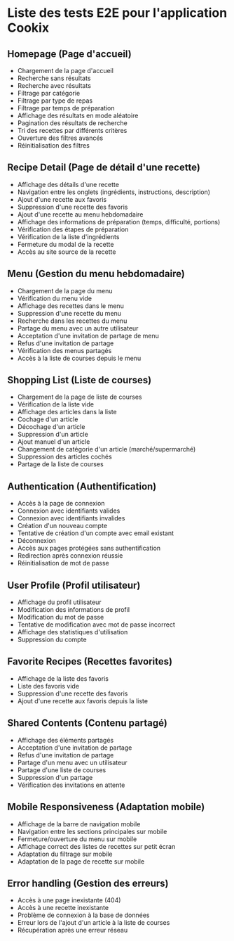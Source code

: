 # Liste des tests E2E pour l'application Cookix

## Homepage (Page d'accueil)
- Chargement de la page d'accueil
- Recherche sans résultats
- Recherche avec résultats
- Filtrage par catégorie
- Filtrage par type de repas
- Filtrage par temps de préparation
- Affichage des résultats en mode aléatoire
- Pagination des résultats de recherche
- Tri des recettes par différents critères
- Ouverture des filtres avancés
- Réinitialisation des filtres

## Recipe Detail (Page de détail d'une recette)
- Affichage des détails d'une recette
- Navigation entre les onglets (ingrédients, instructions, description)
- Ajout d'une recette aux favoris
- Suppression d'une recette des favoris
- Ajout d'une recette au menu hebdomadaire
- Affichage des informations de préparation (temps, difficulté, portions)
- Vérification des étapes de préparation
- Vérification de la liste d'ingrédients
- Fermeture du modal de la recette
- Accès au site source de la recette

## Menu (Gestion du menu hebdomadaire)
- Chargement de la page du menu
- Vérification du menu vide
- Affichage des recettes dans le menu
- Suppression d'une recette du menu
- Recherche dans les recettes du menu
- Partage du menu avec un autre utilisateur
- Acceptation d'une invitation de partage de menu
- Refus d'une invitation de partage
- Vérification des menus partagés
- Accès à la liste de courses depuis le menu

## Shopping List (Liste de courses)
- Chargement de la page de liste de courses
- Vérification de la liste vide
- Affichage des articles dans la liste
- Cochage d'un article
- Décochage d'un article
- Suppression d'un article
- Ajout manuel d'un article
- Changement de catégorie d'un article (marché/supermarché)
- Suppression des articles cochés
- Partage de la liste de courses

## Authentication (Authentification)
- Accès à la page de connexion
- Connexion avec identifiants valides
- Connexion avec identifiants invalides
- Création d'un nouveau compte
- Tentative de création d'un compte avec email existant
- Déconnexion
- Accès aux pages protégées sans authentification
- Redirection après connexion réussie
- Réinitialisation de mot de passe

## User Profile (Profil utilisateur)
- Affichage du profil utilisateur
- Modification des informations de profil
- Modification du mot de passe
- Tentative de modification avec mot de passe incorrect
- Affichage des statistiques d'utilisation
- Suppression du compte

## Favorite Recipes (Recettes favorites)
- Affichage de la liste des favoris
- Liste des favoris vide
- Suppression d'une recette des favoris
- Ajout d'une recette aux favoris depuis la liste

## Shared Contents (Contenu partagé)
- Affichage des éléments partagés
- Acceptation d'une invitation de partage
- Refus d'une invitation de partage
- Partage d'un menu avec un utilisateur
- Partage d'une liste de courses
- Suppression d'un partage
- Vérification des invitations en attente

## Mobile Responsiveness (Adaptation mobile)
- Affichage de la barre de navigation mobile
- Navigation entre les sections principales sur mobile
- Fermeture/ouverture du menu sur mobile
- Affichage correct des listes de recettes sur petit écran
- Adaptation du filtrage sur mobile
- Adaptation de la page de recette sur mobile

## Error handling (Gestion des erreurs)
- Accès à une page inexistante (404)
- Accès à une recette inexistante
- Problème de connexion à la base de données
- Erreur lors de l'ajout d'un article à la liste de courses
- Récupération après une erreur réseau